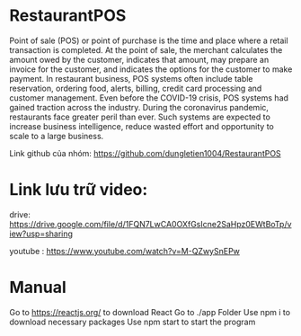 # RestaurantPOS

Point of sale (POS) or point of purchase is the time and place where a retail transaction is completed. At the point of sale, the merchant calculates the amount owed by the customer, indicates that amount, may prepare an invoice for the customer, and indicates the options for the customer to make payment. In restaurant business, POS systems often include table reservation, ordering food, alerts, billing, credit card processing and customer management. Even before the COVID-19 crisis, POS systems had gained traction across the industry. During the coronavirus pandemic, restaurants face greater peril than ever. Such systems are expected to increase business intelligence, reduce wasted effort and opportunity to scale to a large business.

Link github của nhóm: https://github.com/dungletien1004/RestaurantPOS

# Link lưu trữ video:

drive: https://drive.google.com/file/d/1FQN7LwCA0OXfGsIcne2SaHpz0EWtBoTp/view?usp=sharing

youtube : https://www.youtube.com/watch?v=M-QZwySnEPw

# Manual

Go to https://reactjs.org/ to download React
Go to ./app Folder
Use npm i to download necessary packages
Use npm start to start the program
